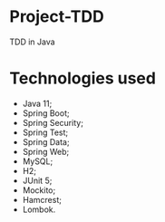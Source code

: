 # Project-TDD
TDD in Java
# Technologies used
- Java 11;
- Spring Boot;
- Spring Security;
- Spring Test;
- Spring Data;
- Spring Web;
- MySQL;
- H2;
- JUnit 5;
- Mockito;
- Hamcrest;
- Lombok.

